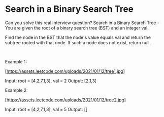 # Search in a Binary Search Tree

Can you solve this real interview question? Search in a Binary Search Tree - You are given the root of a binary search tree (BST) and an integer val.

Find the node in the BST that the node's value equals val and return the subtree rooted with that node. If such a node does not exist, return null.

 

Example 1:

[https://assets.leetcode.com/uploads/2021/01/12/tree1.jpg]


Input: root = [4,2,7,1,3], val = 2
Output: [2,1,3]


Example 2:

[https://assets.leetcode.com/uploads/2021/01/12/tree2.jpg]


Input: root = [4,2,7,1,3], val = 5
Output: []